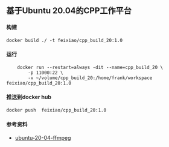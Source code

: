 ## 基于Ubuntu 20.04的CPP工作平台

#### 构建
```shell
docker build ./ -t feixiao/cpp_build_20:1.0
```

#### 运行
```shell
    docker run --restart=always -dit --name=cpp_build_20 \
        -p 11000:22 \
        -v ~/volume/cpp_build_20:/home/frank/workspace feixiao/cpp_build_20:1.0
```

####  推送到docker hub
```shell
docker push  feixiao/cpp_build_20:1.0
```

#### 参考资料
+ [ubuntu-20-04-ffmpeg](https://linuxconfig.org/ubuntu-20-04-ffmpeg-installation)